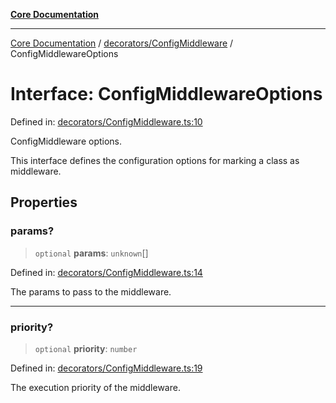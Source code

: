 [**Core Documentation**](../../../README.md)

***

[Core Documentation](../../../README.md) / [decorators/ConfigMiddleware](../README.md) / ConfigMiddlewareOptions

# Interface: ConfigMiddlewareOptions

Defined in: [decorators/ConfigMiddleware.ts:10](https://github.com/stonemjs/core/blob/b1f29857c7f1e529739f22d486494bed3b22d2c6/src/decorators/ConfigMiddleware.ts#L10)

ConfigMiddleware options.

This interface defines the configuration options for marking a class as middleware.

## Properties

### params?

> `optional` **params**: `unknown`[]

Defined in: [decorators/ConfigMiddleware.ts:14](https://github.com/stonemjs/core/blob/b1f29857c7f1e529739f22d486494bed3b22d2c6/src/decorators/ConfigMiddleware.ts#L14)

The params to pass to the middleware.

***

### priority?

> `optional` **priority**: `number`

Defined in: [decorators/ConfigMiddleware.ts:19](https://github.com/stonemjs/core/blob/b1f29857c7f1e529739f22d486494bed3b22d2c6/src/decorators/ConfigMiddleware.ts#L19)

The execution priority of the middleware.

